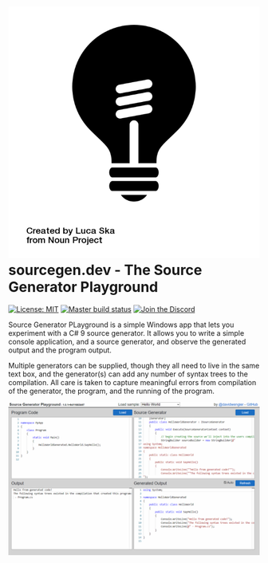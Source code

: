 # !["bulb by Luca Ska from the Noun Project"](assets/bulb.png) sourcegen.dev - The Source Generator Playground

[![License: MIT](https://img.shields.io/github/license/davidwengier/SourceGeneratorPlayground?color=blue "License: MIT")](https://choosealicense.com/licenses/mit/)
[![Master build status](https://github.com/davidwengier/SourceGeneratorPlayground/workflows/Master/badge.svg "Master build status")](https://github.com/davidwengier/SourceGeneratorPlayground/actions?query=workflow%3AMaster)
[![Join the Discord](https://img.shields.io/discord/709643112636612658?label=Discord "Join the Discord")](https://discord.gg/Yt5B58b)

Source Generator PLayground is a simple Windows app that lets you experiment with a C# 9 source generator. It allows you to write a simple console application, and a source generator, and observe the generated output and the program output.

Multiple generators can be supplied, though they all need to live in the same text box, and the generator(s) can add any number of syntax trees to the compilation. All care is taken to capture meaningful errors from compilation of the generator, the program, and the running of the program.

![](assets/sourcegendev.gif)
